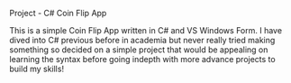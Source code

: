 Project - C# Coin Flip App

This is a simple Coin Flip App written in C# and VS Windows Form. I have dived into C# previous before in academia but never really tried making something so decided on a simple project that would be appealing on learning the syntax before going indepth with more advance projects to build my skills!